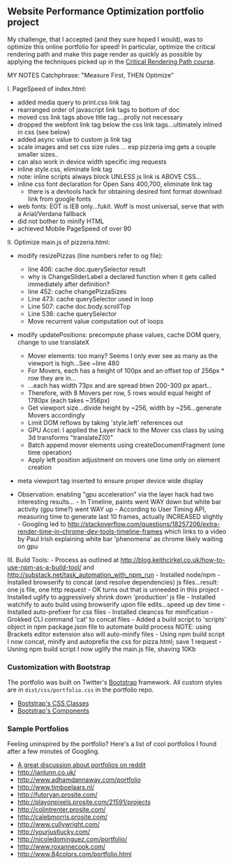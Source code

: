 ## Website Performance Optimization portfolio project
My challenge, that I accepted (and they sure hoped I would), was to optimize this online portfolio for speed! In particular, optimize the critical rendering path and make this page render as quickly as possible by applying the techniques picked up in the [Critical Rendering Path course](https://www.udacity.com/course/ud884).

MY NOTES
Catchphrase: "Measure First, THEN Optimize"

I. PageSpeed of index.html:
- added media query to print.css link tag
- rearranged order of javascript link tags to bottom of doc
- moved css link tags above title tag....prolly not necessary
- dropped the webfont link tag below the css link tags...ultimately inlined in css (see below)
- added async value to custom js link tag
- scale images and set css size rules ... esp pizzeria img gets a couple smaller sizes..
- can also work in device width specific img requests
- inline style.css, eliminate link tag
- note: inline scripts always block UNLESS js link is ABOVE CSS...
- inline css font declaration for Open Sans 400,700, eliminate link tag
	- there is a devtools hack for obtaining desired font format download link from google fonts
- web fonts: EOT is IE8 only...fukit. Woff is most universal, serve that with a Arial/Verdana fallback
- did not bother to minify HTML
- achieved Mobile PageSpeed of over 90

II. Optimize main.js of pizzeria.html:
- modify resizePizzas (line numbers refer to og file):
	- line 406: cache doc.querySelector result
	- why is ChangeSliderLabel a declared function when it gets called immediately after definition?
	- line 452: cache changePizzaSizes
	- Line 473: cache querySelector used in loop
	- Line 507: cache doc.body.scrollTop
	- Line 536: cache querySelector
	- Move recurrent value computation out of loops

- modify updatePositions: precompute phase values, cache DOM query, change to use translateX
	- Mover elements: too many? Seems I only ever see as many as the viewport is high...See ~line 480
	- For Movers, each has a height of 100px and an offset top of 256px * row they are in...
	- ...each has width 73px and are spread btwn 200-300 px apart...
	- Therefore, with 8 Movers per row, 5 rows would equal height of 1780px (each takes ~356px)
	- Get viewport size...divide height by ~256, width by ~256...generate Movers accordingly
	- Limit DOM reflows by taking 'style.left' references out
	- GPU Accel: I applied the Layer hack to the Mover css class by using 3d transforms "translateZ(0)"
	- Batch append mover elements using createDocumentFragment (one time operation)
	- Apply left position adjustment on movers one time only on element creation

- meta viewport tag inserted to ensure proper device wide display

- Observation: enabling "gpu acceleration" via the layer hack had two interesting results...
		- In Timeline, paints went WAY down but white bar activity (gpu time?) went WAY up
		- According to User Timing API, measuring time to generate last 10 frames, actually INCREASED slightly
		- Googling led to http://stackoverflow.com/questions/18257206/extra-render-time-in-chrome-dev-tools-timeline-frames
			which links to a video by Paul Irish explaining white bar 'phenomena' as chrome likely waiting on gpu

III. Build Tools:
	- Process as outlined at http://blog.keithcirkel.co.uk/how-to-use-npm-as-a-build-tool/
		and http://substack.net/task_automation_with_npm_run
	- Installed node/npm
	- Installed browserify to concat (and resolve dependencies) js files...result: one js file, one http request
	- OK turns out that is unneeded in this project
	- Installed uglify to aggressively shrink down 'production' js file
	- Installed watchify to auto build using browserify upon file edits...speed up dev time
	- Installed auto-prefixer for css files
	- Installed cleancss for minification
	- Grokked CLI command 'cat' to concat files
	- Added a build script to 'scripts' object in npm package.json file to automate build process
	NOTE: using Brackets editor extension also will auto-minify files
	- Using npm build script I now concat, minify and autoprefix the css for pizza.html; save 1 request
	- Usning npm build script I now uglify the main.js file, shaving 10Kb


### Customization with Bootstrap
The portfolio was built on Twitter's <a href="http://getbootstrap.com/">Bootstrap</a> framework. All custom styles are in `dist/css/portfolio.css` in the portfolio repo.

* <a href="http://getbootstrap.com/css/">Bootstrap's CSS Classes</a>
* <a href="http://getbootstrap.com/components/">Bootstrap's Components</a>

### Sample Portfolios

Feeling uninspired by the portfolio? Here's a list of cool portfolios I found after a few minutes of Googling.

* <a href="http://www.reddit.com/r/webdev/comments/280qkr/would_anybody_like_to_post_their_portfolio_site/">A great discussion about portfolios on reddit</a>
* <a href="http://ianlunn.co.uk/">http://ianlunn.co.uk/</a>
* <a href="http://www.adhamdannaway.com/portfolio">http://www.adhamdannaway.com/portfolio</a>
* <a href="http://www.timboelaars.nl/">http://www.timboelaars.nl/</a>
* <a href="http://futoryan.prosite.com/">http://futoryan.prosite.com/</a>
* <a href="http://playonpixels.prosite.com/21591/projects">http://playonpixels.prosite.com/21591/projects</a>
* <a href="http://colintrenter.prosite.com/">http://colintrenter.prosite.com/</a>
* <a href="http://calebmorris.prosite.com/">http://calebmorris.prosite.com/</a>
* <a href="http://www.cullywright.com/">http://www.cullywright.com/</a>
* <a href="http://yourjustlucky.com/">http://yourjustlucky.com/</a>
* <a href="http://nicoledominguez.com/portfolio/">http://nicoledominguez.com/portfolio/</a>
* <a href="http://www.roxannecook.com/">http://www.roxannecook.com/</a>
* <a href="http://www.84colors.com/portfolio.html">http://www.84colors.com/portfolio.html</a>
